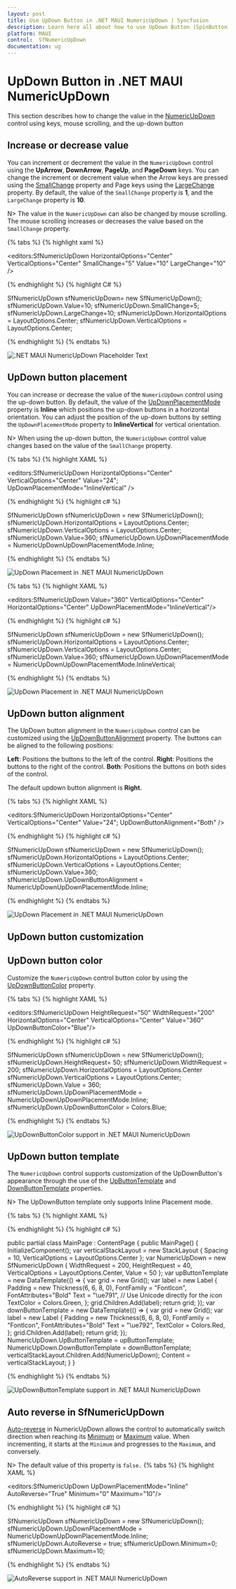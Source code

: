 ```yaml
---
layout: post
title: Use UpDown Button in .NET MAUI NumericUpDown | Syncfusion
description: Learn here all about how to use UpDown Button (SpinButton) in Syncfusion .NET MAUI NumericUpDown (SfNumericUpDown) control and more.
platform: MAUI
control:  SfNumericUpDown
documentation: ug
---
```


# UpDown Button in .NET MAUI NumericUpDown

This section describes how to change the value in the [NumericUpDown](https://help.syncfusion.com/cr/maui-toolkit/Syncfusion.Maui.Toolkit.NumericUpDown.SfNumericUpDown.html) control using keys, mouse scrolling, and the up-down button

## Increase or decrease value

You can increment or decrement the value in the `NumericUpDown` control using the **UpArrow**, **DownArrow**, **PageUp**, and **PageDown** keys. You can change the increment or decrement value when the Arrow keys are pressed using the [SmallChange](https://help.syncfusion.com/cr/maui-toolkit/Syncfusion.Maui.Toolkit.NumericUpDown.SfNumericUpDown.html#Syncfusion_Maui_Toolkit_NumericUpDown_SfNumericUpDown_SmallChange) property and Page keys using the [LargeChange](https://help.syncfusion.com/cr/maui-toolkit/Syncfusion.Maui.Toolkit.NumericUpDown.SfNumericUpDown.html#Syncfusion_Maui_Toolkit_NumericUpDown_SfNumericUpDown_Large) property. By default, the value of the `SmallChange` property is **1**, and the `LargeChange` property is **10**. 

N> The value in the `NumericUpDown` can also be changed by mouse scrolling. The mouse scrolling increases or decreases the value based on the `SmallChange` property.

{% tabs %}
{% highlight xaml %}

<editors:SfNumericUpDown HorizontalOptions="Center"
                         VerticalOptions="Center" 
                         SmallChange="5"
                         Value="10"
                         LargeChange="10" />

{% endhighlight %}
{% highlight C# %}

SfNumericUpDown sfNumericUpDown= new SfNumericUpDown();
sfNumericUpDown.Value=10;
sfNumericUpDown.SmallChange=5;
sfNumericUpDown.LargeChange=10;
sfNumericUpDown.HorizontalOptions = LayoutOptions.Center;
sfNumericUpDown.VerticalOptions = LayoutOptions.Center;

{% endhighlight %}
{% endtabs %}

![.NET MAUI NumericUpDown Placeholder Text](UpDownButton_images/valuechange-bykeys.gif)

## UpDown button placement

You can increase or decrease the value of the `NumericUpDown` control using the up-down button. By default, the value of the [UpDownPlacementMode](https://help.syncfusion.com/cr/maui-toolkit/Syncfusion.Maui.Toolkit.NumericUpDown.SfNumericUpDown.html#Syncfusion_Maui_Toolkit_NumericUpDown_SfNumericUpDown_UpDownPlacementMode) property is **Inline** which positions the up-down buttons in a horizontal orientation. You can adjust the position of the up-down buttons by setting the `UpDownPlacementMode` property to **InlineVertical** for vertical orientation.

N> When using the up-down button, the `NumericUpDown` control value changes based on the value of the `SmallChange` property.

{% tabs %}
{% highlight XAML %}

<editors:SfNumericUpDown HorizontalOptions="Center"
                         VerticalOptions="Center"
                         Value="24";
                         UpDownPlacementMode="InlineVertical" />
                     
{% endhighlight %}
{% highlight c# %}

SfNumericUpDown sfNumericUpDown = new SfNumericUpDown();
sfNumericUpDown.HorizontalOptions = LayoutOptions.Center;
sfNumericUpDown.VerticalOptions = LayoutOptions.Center;
sfNumericUpDown.Value=360;
sfNumericUpDown.UpDownPlacementMode = NumericUpDownUpDownPlacementMode.Inline;

{% endhighlight %}
{% endtabs %}

![UpDown Placement in .NET MAUI NumericUpDown](UpDownButton_images/UpDownButtonPlacement.gif)

{% tabs %}
{% highlight XAML %}

<editors:SfNumericUpDown Value="360"
                        VerticalOptions="Center"
                        HorizontalOptions="Center"
                        UpDownPlacementMode="InlineVertical"/>
                     
{% endhighlight %}
{% highlight c# %}

SfNumericUpDown sfNumericUpDown = new SfNumericUpDown();
sfNumericUpDown.HorizontalOptions = LayoutOptions.Center;
sfNumericUpDown.VerticalOptions = LayoutOptions.Center;
sfNumericUpDown.Value=360;
sfNumericUpDown.UpDownPlacementMode = NumericUpDownUpDownPlacementMode.InlineVertical;

{% endhighlight %}
{% endtabs %}

![UpDown Placement in .NET MAUI NumericUpDown](UpDownButton_images/UpDownButtonPlacement.png)

## UpDown button alignment

The UpDown button alignment in the `NumericUpDown` control can be customized using the [UpDownButtonAlignment](https://help.syncfusion.com/cr/maui-toolkit/Syncfusion.Maui.Toolkit.NumericUpDown.SfNumericUpDown.html#Syncfusion_Maui_Toolkit_NumericUpDown_SfNumericUpDown_UpDownButtonAlignment) property. The buttons can be aligned to the following positions:

**Left**: Positions the buttons to the left of the control. 
**Right**: Positions the buttons to the right of the control. 
**Both**: Positions the buttons on both sides of the control. 

The default updown button alignment is **Right**.

{% tabs %}
{% highlight XAML %}

<editors:SfNumericUpDown HorizontalOptions="Center"
                         VerticalOptions="Center"
                         Value="24";
                         UpDownButtonAlignment="Both" />
                     
{% endhighlight %}
{% highlight c# %}

SfNumericUpDown sfNumericUpDown = new SfNumericUpDown();
sfNumericUpDown.HorizontalOptions = LayoutOptions.Center;
sfNumericUpDown.VerticalOptions = LayoutOptions.Center;
sfNumericUpDown.Value=360;
sfNumericUpDown.UpDownButtonAlignment = NumericUpDownUpDownPlacementMode.Inline;

{% endhighlight %}
{% endtabs %}

![UpDown Placement in .NET MAUI NumericUpDown](UpDownButton_images/upDownButtonAlignment.png)

## UpDown button customization

## UpDown button color

Customize the `NumericUpDown` control button color by using the [UpDownButtonColor](https://help.syncfusion.com/cr/maui-toolkit/Syncfusion.Maui.Toolkit.NumericUpDown.SfNumericUpDown.html#Syncfusion_Maui_Toolkit_NumericUpDown_SfNumericUpDown_UpDownButtonColor) property.

{% tabs %}
{% highlight XAML %}

<editors:SfNumericUpDown HeightRequest="50"
                         WidthRequest="200"
                         HorizontalOptions="Center"
                         VerticalOptions="Center"
                         Value="360"
                         UpDownButtonColor="Blue"/>
                     
{% endhighlight %}
{% highlight c# %}

SfNumericUpDown sfNumericUpDown = new SfNumericUpDown();
sfNumericUpDown.HeightRequest= 50;
sfNumericUpDown.WidthRequest = 200;
sfNumericUpDown.HorizontalOptions = LayoutOptions.Center
sfNumericUpDown.VerticalOptions = LayoutOptions.Center;
sfNumericUpDown.Value = 360;
sfNumericUpDown.UpDownPlacementMode = NumericUpDownUpDownPlacementMode.Inline;
sfNumericUpDown.UpDownButtonColor = Colors.Blue;

{% endhighlight %}
{% endtabs %}

![UpDownButtonColor support in .NET MAUI NumericUpDown](UpDownButton_images/UpDownButtonColor.png)

## UpDown button template

The `NumericUpDown` control supports customization of the UpDownButton's appearance through the use of the [UpButtonTemplate](https://help.syncfusion.com/cr/maui-toolkit/Syncfusion.Maui.Toolkit.NumericUpDown.SfNumericUpDown.html#Syncfusion_Maui_Toolkit_NumericUpDown_SfNumericUpDown_UpButtonTemplate) and [DownButtonTemplate](https://help.syncfusion.com/cr/maui-toolkit/Syncfusion.Maui.Toolkit.NumericUpDown.SfNumericUpDown.html#Syncfusion_Maui_Toolkit_NumericUpDown_SfNumericUpDown_DownButtonTemplate) properties.

N> The UpDownButton template only supports Inline Placement mode.

{% tabs %}
{% highlight XAML %}

<VerticalStackLayout Spacing="10" VerticalOptions="Center">
    <editors:SfNumericUpDown x:Name="NumericUpDown"
                             WidthRequest="200"
                             HeightRequest="40" 
                             VerticalOptions="Center"
                             Value="50">
        <editors:SfNumericUpDown.UpButtonTemplate>
            <DataTemplate>
                <Grid>
                    <Label  Text="&#xe791;" 
                            FontFamily="FontIcon"  
                            FontAttributes="Bold" 
                            Padding="6,6,8,0" 
                            TextColor="Green" />
                </Grid>
            </DataTemplate>
        </editors:SfNumericUpDown.UpButtonTemplate>
        <editors:SfNumericUpDown.DownButtonTemplate>
            <DataTemplate>
                <Grid>
                    <Label  Text="&#xe792;" 
                            FontFamily="FontIcon"  
                            FontAttributes="Bold" 
                            Padding="6,6,8,0" 
                            TextColor="Red" />
                </Grid>
            </DataTemplate>
        </editors:SfNumericUpDown.DownButtonTemplate>
    </editors:SfNumericUpDown>
</VerticalStackLayout>
                     
{% endhighlight %}
{% highlight c# %}

 public partial class MainPage : ContentPage
 {
     public MainPage()
     {
         InitializeComponent();
         var verticalStackLayout = new StackLayout
         {
             Spacing = 10,
             VerticalOptions = LayoutOptions.Center
         };
         var NumericUpDown = new SfNumericUpDown
         {
             WidthRequest = 200,
             HeightRequest = 40,
             VerticalOptions = LayoutOptions.Center,
             Value = 50
         };
         var upButtonTemplate = new DataTemplate(() =>
         {
             var grid = new Grid();
             var label = new Label
             {
                 Padding = new Thickness(6, 6, 8, 0),
                 FontFamily = "FontIcon",
                 FontAttributes="Bold" 
                 Text = "\ue791", // Use Unicode directly for the icon
                 TextColor = Colors.Green,
             };
             grid.Children.Add(label);
             return grid;
         });
         var downButtonTemplate = new DataTemplate(() =>
         {
             var grid = new Grid();
             var label = new Label
             {
                 Padding = new Thickness(6, 6, 8, 0),
                 FontFamily = "FontIcon",
                 FontAttributes="Bold" 
                 Text = "\ue792",
                 TextColor = Colors.Red,
             };
             grid.Children.Add(label);
             return grid;
         });
         NumericUpDown.UpButtonTemplate = upButtonTemplate;
         NumericUpDown.DownButtonTemplate = downButtonTemplate;
         verticalStackLayout.Children.Add(NumericUpDown);
         Content = verticalStackLayout;
     }
 }

{% endhighlight %}
{% endtabs %}

![UpDownButtonTemplate support in .NET MAUI NumericUpDown](UpDownButton_images/UpDownButtonTemplate.png)

## Auto reverse in SfNumericUpDown

[Auto-reverse](https://help.syncfusion.com/cr/maui-toolkit/Syncfusion.Maui.Toolkit.NumericUpDown.SfNumericUpDown.html#Syncfusion_Maui_Toolkit_NumericUpDown_SfNumericUpDown_AutoReverse) in NumericUpDown allows the control to automatically switch direction when reaching its [Minimum](https://help.syncfusion.com/cr/maui-toolkit/Syncfusion.Maui.Toolkit.NumericEntry.SfNumericEntry.html#Syncfusion_Maui_Toolkit_NumericEntry_SfNumericEntry_Minimum) or [Maximum](https://help.syncfusion.com/cr/maui-toolkit/Syncfusion.Maui.Toolkit.NumericEntry.SfNumericEntry.html#Syncfusion_Maui_Toolkit_NumericEntry_SfNumericEntry_Maximum) value. When incrementing, it starts at the `Minimum` and progresses to the `Maximum`, and conversely.

N> The default value of this property is `false.`
{% tabs %}
{% highlight XAML %}

<editors:SfNumericUpDown UpDownPlacementMode="Inline"
                        AutoReverse="True"
                        Minimum="0"
                        Maximum="10"/>
                        
                     
{% endhighlight %}
{% highlight c# %}

SfNumericUpDown sfNumericUpDown = new SfNumericUpDown();
sfNumericUpDown.UpDownPlacementMode = NumericUpDownUpDownPlacementMode.Inline;
sfNumericUpDown.AutoReverse = true;
sfNumericUpDown.Minimum=0;
sfNumericUpDown.Maximum=10;

{% endhighlight %}
{% endtabs %}

![AutoReverse support in .NET MAUI NumericUpDown](UpDownButton_images/AutoReverseSupport.gif)

